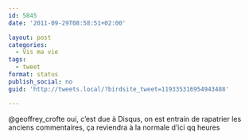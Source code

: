 ```yaml
---
id: 5845
date: '2011-09-29T08:58:51+02:00'

layout: post
categories:
  - Vis ma vie
tags:
  - tweet
format: status
publish_social: no
guid: 'http://tweets.local/?birdsite_tweet=119335316954943488'

---
```


@geoffrey\_crofte oui, c’est due à Disqus, on est entrain de rapatrier les anciens commentaires, ça reviendra à la normale d’ici qq heures